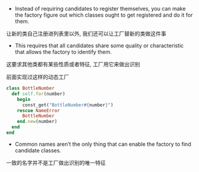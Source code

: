 + Instead of requiring candidates to register themselves, you can make the factory figure out which classes ought to get registered and do it for them.

让新的类自己注册进列表里以外, 我们还可以让工厂替新的类做这件事

+ This requires that all candidates share some quality or characteristic that allows the factory to identify them.

这要求其他类都有某些性质或者特征, 工厂用它来做出识别

前面实现过这样的动态工厂
```ruby
class BottleNumber
  def self.for(number)
    begin
      const_get("BottleNumber#{number}")
    rescue NameError
      BottleNumber
    end.new(number)
  end
end
```

+ Common names aren’t the only thing that can enable the factory to find candidate classes.

一致的名字并不是工厂做出识别的唯一特征

